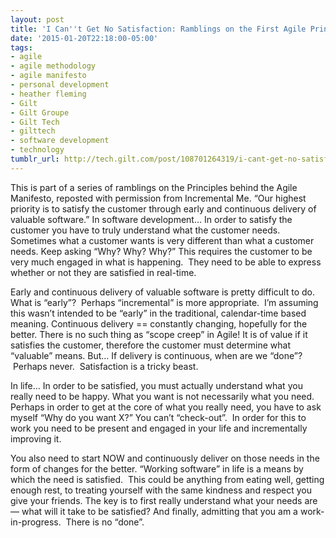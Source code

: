 ```yaml
---
layout: post
title: 'I Can''t Get No Satisfaction: Ramblings on the First Agile Principle'
date: '2015-01-20T22:18:00-05:00'
tags:
- agile
- agile methodology
- agile manifesto
- personal development
- heather fleming
- Gilt
- Gilt Groupe
- Gilt Tech
- gilttech
- software development
- technology
tumblr_url: http://tech.gilt.com/post/108701264319/i-cant-get-no-satisfaction-ramblings-on-the
---
```



This is part of a series of ramblings on the Principles behind the Agile Manifesto, reposted with permission from Incremental Me.
“Our highest priority is to satisfy the customer through early and continuous delivery of valuable software.”
In software development…
In order to satisfy the customer you have to truly understand what the customer needs.
Sometimes what a customer wants is very different than what a customer needs.
Keep asking “Why? Why? Why?”
This requires the customer to be very much engaged in what is happening.  They need to be able to express whether or not they are satisfied in real-time.

Early and continuous delivery of valuable software is pretty difficult to do.
What is “early”?  Perhaps “incremental” is more appropriate.  I’m assuming this wasn’t intended to be “early” in the traditional, calendar-time based meaning.
Continuous delivery == constantly changing, hopefully for the better.
There is no such thing as “scope creep” in Agile!
It is of value if it satisfies the customer, therefore the customer must determine what “valuable” means.
But… If delivery is continuous, when are we “done”?  Perhaps never.  Satisfaction is a tricky beast.

In life…
In order to be satisfied, you must actually understand what you really need to be happy.
What you want is not necessarily what you need.
Perhaps in order to get at the core of what you really need, you have to ask myself “Why do you want X?”
You can’t “check-out”.  In order for this to work you need to be present and engaged in your life and incrementally improving it.

You also need to start NOW and continuously deliver on those needs in the form of changes for the better.
“Working software” in life is a means by which the need is satisfied.  This could be anything from eating well, getting enough rest, to treating yourself with the same kindness and respect you give your friends.
The key is to first really understand what your needs are — what will it take to be satisfied?
And finally, admitting that you am a work-in-progress.  There is no “done”.

